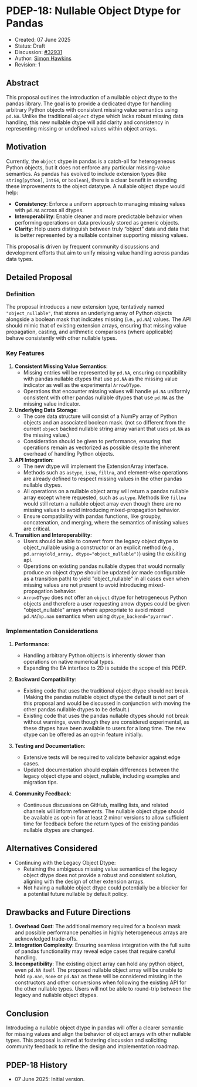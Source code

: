 # PDEP-18: Nullable Object Dtype for Pandas

- Created: 07 June 2025
- Status: Draft
- Discussion: [#32931](https://github.com/pandas-dev/pandas/issues/32931)
- Author: [Simon Hawkins](https://github.com/simonjayhawkins)
- Revision: 1

## Abstract

This proposal outlines the introduction of a nullable object dtype to the pandas library. The goal is to provide a dedicated dtype for handling arbitrary Python objects with consistent missing value semantics using `pd.NA`. Unlike the traditional `object` dtype which lacks robust missing data handling, this new nullable dtype will add clarity and consistency in representing missing or undefined values within object arrays.

## Motivation

Currently, the `object` dtype in pandas is a catch-all for heterogeneous Python objects, but it does not enforce any particular missing-value semantics. As pandas has evolved to include extension types (like `string[python]`, `Int64`, or `boolean`), there is a clear benefit in extending these improvements to the object datatype. A nullable object dtype would help:
- **Consistency**: Enforce a uniform approach to managing missing values with `pd.NA` across all dtypes.
- **Interoperability**: Enable cleaner and more predictable behavior when performing operations on data previously stored as generic objects.
- **Clarity**: Help users distinguish between truly “object” data and data that is better represented by a nullable container supporting missing values.

This proposal is driven by frequent community discussions and development efforts that aim to unify missing value handling across pandas data types.

## Detailed Proposal

### Definition

The proposal introduces a new extension type, tentatively named `"object_nullable"`, that stores an underlying array of Python objects alongside a boolean mask that indicates missing (i.e., `pd.NA`) values. The API should mimic that of existing extension arrays, ensuring that missing value propagation, casting, and arithmetic comparisons (where applicable) behave consistently with other nullable types.

### Key Features
1. **Consistent Missing Value Semantics**:
    - Missing entries will be represented by `pd.NA`, ensuring compatibility with pandas nullable dtypes that use `pd.NA` as the missing value indicator as well as the experimental `ArrowDType`.
    - Operations that encounter missing values will handle `pd.NA` uniformly consistent with other pandas nullable dtypes that use `pd.NA` as the missing value indicator.
2. **Underlying Data Storage**:
    - The core data structure will consist of a NumPy array of Python objects and an associated boolean mask. (not so different from the current `object` backed nullable string array variant that uses `pd.NA` as the missing value.)
    - Consideration should be given to performance, ensuring that operations remain as vectorized as possible despite the inherent overhead of handling Python objects.
3. **API Integration**:
    - The new dtype will implement the ExtensionArray interface.
    - Methods such as `astype`, `isna`, `fillna`, and element-wise operations are already defined to respect missing values in the other pandas nullable dtypes.
    - All operations on a nullable object array will return a pandas nullable array except where requested, such as `astype`. Methods like `fillna` would still return a nullable object array even though there are no missing values to avoid introducing mixed-propagation behavior.
    - Ensure compatibility with pandas functions, like groupby, concatenation, and merging, where the semantics of missing values are critical.
4. **Transition and Interoperability**:
    - Users should be able to convert from the legacy object dtype to object_nullable using a constructor or an explicit method (e.g., `pd.array(old_array, dtype="object_nullable")`) using the exisiting api.
    - Operations on existing pandas nullable dtypes that would normally produce an object dtype should be updated (or made configurable as a transition path) to yield "object_nullable" in all cases even when missing values are not present to avoid introducing mixed-propagation behavior.
    - `ArrowDType` does not offer an `object` dtype for hetrogeneous Python objects and therefore a user requesting arrow dtypes could be given "object_nullable" arrays where appropriate to avoid mixed `pd.NA`/`np.nan` semantics when using `dtype_backend="pyarrow"`.


### Implementation Considerations
1. **Performance**:
    - Handling arbitrary Python objects is inherently slower than operations on native numerical types.
    - Expanding the EA interface to 2D is outside the scope of this PDEP.

2. **Backward Compatibility**:
    - Existing code that uses the traditional object dtype should not break. (Making the pandas nullable object dtype the default is not part of this proposal and would be discussed in conjunction with moving the other pandas nullable dtypes to be default.)
    - Existing code that uses the pandas nullable dtypes should not break without warnings, even though they are considered experimental, as these dtypes have been available to users for a long time. The new dtype can be offered as an opt-in feature initially.
3. **Testing and Documentation**:
    - Extensive tests will be required to validate behavior against edge cases.
    - Updated documentation should explain differences between the legacy object dtype and object_nullable, including examples and migration tips.
4. **Community Feedback**:
    - Continuous discussions on GitHub, mailing lists, and related channels will inform refinements. The nullable object dtype should be available as opt-in for at least 2 minor versions to allow sufficient time for feedback before the return types of the existing pandas nullable dtypes are changed.

## Alternatives Considered
- Continuing with the Legacy Object Dtype:
    - Retaining the ambiguous missing value semantics of the legacy object dtype does not provide a robust and consistent solution, aligning with the design of other extension arrays.
    - Not having a nullable object dtype could potentially be a blocker for a potential future nullable by default policy.

## Drawbacks and Future Directions
1. **Overhead Cost**:
The additional memory required for a boolean mask and possible performance penalties in highly heterogeneous arrays are acknowledged trade-offs.
2. **Integration Complexity**:
Ensuring seamless integration with the full suite of pandas functionality may reveal edge cases that require careful handling.
3. **Incompatibility**:
The existing object array can hold any python object, even `pd.NA` itself. The proposed nullable object array will be unable to hold `np.nan`, `None` or `pd.NaT` as these will be considered missing in the constructors and other conversions when following the existing API for the other nullable types. Users will not be able to round-trip between the legacy and nullable object dtypes.

## Conclusion
Introducing a nullable object dtype in pandas will offer a clearer semantic for missing values and align the behavior of object arrays with other nullable types. This proposal is aimed at fostering discussion and soliciting community feedback to refine the design and implementation roadmap.



## PDEP-18 History

- 07 June 2025: Initial version.
